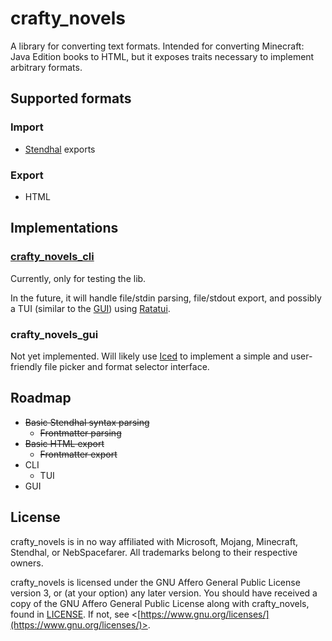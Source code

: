 # crafty_novels

A library for converting text formats.
Intended for converting Minecraft: Java Edition books to HTML,
but it exposes traits necessary to implement arbitrary formats.

## Supported formats

### Import

- [Stendhal](https://modrinth.com/mod/stendhal) exports

### Export

- HTML

## Implementations

### [crafty_novels_cli](./crafty_novels_cli)

Currently, only for testing the lib.

In the future, it will handle file/stdin parsing, file/stdout export, and possibly a TUI (similar to the [GUI](#GUI)) using [Ratatui](https://ratatui.rs/).

### crafty_novels_gui

Not yet implemented. Will likely use [Iced](https://iced.rs/) to implement a simple and user-friendly file picker and format selector interface.

## Roadmap

- ~~Basic Stendhal syntax parsing~~
  - ~~Frontmatter parsing~~
- ~~Basic HTML export~~
  - ~~Frontmatter export~~
- CLI
  - TUI
- GUI

## License

crafty_novels is in no way affiliated with Microsoft, Mojang, Minecraft, Stendhal, or NebSpacefarer. All trademarks belong to their respective owners.

crafty_novels is licensed under the GNU Affero General Public License version 3, or (at your option) any later version.
You should have received a copy of the GNU Affero General Public License along with crafty_novels, found in [LICENSE](./LICENSE).
If not, see \<[https://www.gnu.org/licenses/](https://www.gnu.org/licenses/)>.
